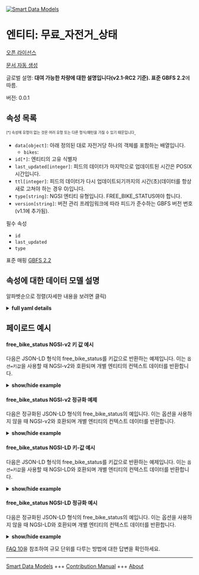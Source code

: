 <!-- 10-Header -->    
[![Smart Data Models](https://smartdatamodels.org/wp-content/uploads/2022/01/SmartDataModels_logo.png "Logo")](https://smartdatamodels.org)    
엔티티: 무료_자전거_상태    
==============<!-- /10-Header -->    
<!-- 15-License -->    
[오픈 라이선스](https://github.com/smart-data-models//dataModel.GBFS/blob/master/free_bike_status/LICENSE.md)    
[문서 자동 생성](https://docs.google.com/presentation/d/e/2PACX-1vTs-Ng5dIAwkg91oTTUdt8ua7woBXhPnwavZ0FxgR8BsAI_Ek3C5q97Nd94HS8KhP-r_quD4H0fgyt3/pub?start=false&loop=false&delayms=3000#slide=id.gb715ace035_0_60)    
<!-- /15-License -->    
<!-- 20-Description -->    
글로벌 설명: **대여 가능한 차량에 대한 설명입니다(v2.1-RC2 기준). 표준 GBFS 2.2**에 따름.    
버전: 0.0.1    
<!-- /20-Description -->    
<!-- 30-PropertiesList -->    
## 속성 목록    
<sup><sub>[*] 속성에 유형이 없는 것은 여러 유형 또는 다른 형식/패턴을 가질 수 있기 때문입니다</sub></sup>.    
- `data[object]`: 아래 정의된 대로 자전거당 하나의 객체를 포함하는 배열입니다.  	- `bikes`:       
- `id[*]`: 엔티티의 고유 식별자  - `last_updated[integer]`: 피드의 데이터가 마지막으로 업데이트된 시간은 POSIX 시간입니다.  - `ttl[integer]`: 피드의 데이터가 다시 업데이트되기까지의 시간(초)(데이터를 항상 새로 고쳐야 하는 경우 0)입니다.  - `type[string]`: NGSI 엔티티 유형입니다. FREE_BIKE_STATUS여야 합니다.  - `version[string]`: 버전 관리 프레임워크에 따라 피드가 준수하는 GBFS 버전 번호(v1.1에 추가됨).  <!-- /30-PropertiesList -->    
<!-- 35-RequiredProperties -->    
필수 속성    
- `id`  - `last_updated`  - `type`  <!-- /35-RequiredProperties -->    
<!-- 40-RequiredProperties -->    
표준 매핑 [GBFS 2.2](https://github.com/NABSA/gbfs/blob/v2.2/gbfs.md)    
<!-- /40-RequiredProperties -->    
<!-- 50-DataModelHeader -->    
## 속성에 대한 데이터 모델 설명    
알파벳순으로 정렬(자세한 내용을 보려면 클릭)    
<!-- /50-DataModelHeader -->    
<!-- 60-ModelYaml -->    
<details><summary><strong>full yaml details</strong></summary>      
```yaml    
free_bike_status:      
  description: Describes the vehicles that are available for rent (as of v2.1-RC2). According to the Standard GBFS 2.2      
  properties:      
    data:      
      description: Array that contains one object per bike as defined below.      
      properties:      
        bikes:      
          items:      
            properties:      
              bike_id:      
                description: Rotating (as of v2.0) identifier of a vehicle.      
                type: string      
              current_range_meters:      
                description: The furthest distance in meters that the vehicle can travel without recharging or refueling with the vehicle's current charge or fuel (added in v2.1-RC).      
                minimum: 0      
                type: number      
              is_disabled:      
                description: 'Is the vehicle currently disabled (broken)?'      
                type: boolean      
              is_reserved:      
                description: 'Is the vehicle currently reserved?'      
                type: boolean      
              last_reported:      
                description: The last time this vehicle reported its status to the operator's backend in POSIX time (added in v2.1-RC).      
                minimum: 1450155600      
                type: number      
              lat:      
                description: The latitude of the vehicle.      
                maximum: 90      
                minimum: -90      
                type: number      
              lon:      
                description: The longitude of the vehicle.      
                maximum: 180      
                minimum: -180      
                type: number      
              pricing_plan_id:      
                description: The plan_id of the pricing plan this vehicle is eligible for (added in v2.1-RC2).      
                type: string      
              rental_uris:      
                description: 'Contains rental uris for Android, iOS, and web in the android, ios, and web fields (added in v1.1).'      
                properties:      
                  android:      
                    description: URI that can be passed to an Android app with an intent (added in v1.1).      
                    format: uri      
                    type: string      
                  ios:      
                    description: URI that can be used on iOS to launch the rental app for this vehicle (added in v1.1).      
                    format: uri      
                    type: string      
                  web:      
                    description: URL that can be used by a web browser to show more information about renting this vehicle (added in v1.1).      
                    format: uri      
                    type: string      
                type: object      
              station_id:      
                description: Identifier referencing the station_id if the vehicle is currently at a station (added in v2.1-RC2).      
                type: string      
              vehicle_type_id:      
                description: The vehicle_type_id of this vehicle (added in v2.1-RC).      
                type: string      
            required:      
              - bike_id      
              - is_reserved      
              - is_disabled      
            type: object      
          required:      
            - bikes      
          type: array      
      type: object      
      x-ngsi:      
        type: Property      
    id:      
      anyOf:      
        - description: Identifier format of any NGSI entity      
          maxLength: 256      
          minLength: 1      
          pattern: ^[\w\-\.\{\}\$\+\*\[\]`|~^@!,:\\]+$      
          type: string      
          x-ngsi:      
            type: Property      
        - description: Identifier format of any NGSI entity      
          format: uri      
          type: string      
          x-ngsi:      
            type: Property      
      description: Unique identifier of the entity      
      x-ngsi:      
        type: Property      
    last_updated:      
      description: Last time the data in the feed was updated in POSIX time.      
      minimum: 1450155600      
      type: integer      
      x-ngsi:      
        type: Property      
    ttl:      
      description: Number of seconds before the data in the feed will be updated again (0 if the data should always be refreshed).      
      minimum: 0      
      type: integer      
      x-ngsi:      
        type: Property      
    type:      
      description: NGSI entity type. It has to be free_bike_status      
      enum:      
        - free_bike_status      
      type: string      
      x-ngsi:      
        type: Property      
    version:      
      description: 'GBFS version number to which the feed conforms, according to the versioning framework (added in v1.1).'      
      enum:      
        - 2.2      
        - 3.0-RC      
        - 3.0      
      type: string      
      x-ngsi:      
        type: Property      
  required:      
    - id      
    - last_updated      
    - type      
  type: object      
  x-derived-from: https://github.com/NABSA/gbfs/blob/v2.2/gbfs.md      
  x-disclaimer: 'Redistribution and use in source and binary forms, with or without modification, are permitted  provided that the license conditions are met. Copyleft (c) 2022 Contributors to Smart Data Models Program'      
  x-license-url: https://github.com/smart-data-models/dataModel.GBFS/blob/master/free_bike_status/LICENSE.md      
  x-model-schema: https://smart-data-models.github.io/dataModel.GBFS/free_bike_status/schema.json      
  x-model-tags: GBFS      
  x-version: 0.0.1      
```    
</details>      
<!-- /60-ModelYaml -->    
<!-- 70-MiddleNotes -->    
<!-- /70-MiddleNotes -->    
<!-- 80-Examples -->    
## 페이로드 예시    
#### free_bike_status NGSI-v2 키 값 예시    
다음은 JSON-LD 형식의 free_bike_status를 키값으로 반환하는 예제입니다. 이는 `옵션=키값`을 사용할 때 NGSI-v2와 호환되며 개별 엔티티의 컨텍스트 데이터를 반환합니다.    
<details><summary><strong>show/hide example</strong></summary>      
```json  
{  
  "id": "urn:ngsi-ld:free_bike_status:id:ZMAW:94046191",  
  "type": "free_bike_status",  
  "last_updated": 1450156464,  
  "ttl": 864,  
  "version": "3.0-RC",  
  "data": {  
    "bikes": [  
      {  
        "bike_id": "bike:001:0023",  
        "lat": 9.6,  
        "lon": 18.6,  
        "is_reserved": true,  
        "is_disabled": false,  
        "rental_uris": {  
          "android": "urn:ngsi-ld:free_bike_status:android:DDCU:76475938",  
          "ios": "urn:ngsi-ld:free_bike_status:ios:OJIQ:89241157",  
          "web": "urn:ngsi-ld:free_bike_status:web:XCVS:38778408"  
        },  
        "vehicle_type_id": "regular bike",  
        "last_reported": 1450156464,  
        "current_range_meters": 864.6,  
        "station_id": "Madrid puerta del sol",  
        "pricing_plan_id": "Tourist 1 day"  
      },  
      {  
        "bike_id": "bike:001:0024",  
        "lat": 9.6,  
        "lon": 18.6,  
        "is_reserved": true,  
        "is_disabled": false,  
        "rental_uris": {  
          "android": "urn:ngsi-ld:free_bike_status:android:DDCU:76475938",  
          "ios": "urn:ngsi-ld:free_bike_status:ios:OJIQ:89241157",  
          "web": "urn:ngsi-ld:free_bike_status:web:XCVS:38778408"  
        },  
        "vehicle_type_id": "regular bike",  
        "last_reported": 1450156464,  
        "current_range_meters": 864.6,  
        "station_id": "Madrid puerta del sol",  
        "pricing_plan_id": "Tourist 1 day"  
      }  
    ]  
  }  
}  
```  
</details>    
#### free_bike_status NGSI-v2 정규화 예제    
다음은 정규화된 JSON-LD 형식의 free_bike_status의 예입니다. 이는 옵션을 사용하지 않을 때 NGSI-v2와 호환되며 개별 엔티티의 컨텍스트 데이터를 반환합니다.    
<details><summary><strong>show/hide example</strong></summary>      
```json  
{  
  "id": "urn:ngsi-ld:free_bike_status:id:ZMAW:94046191",  
  "type": "free_bike_status",  
  "last_updated": {  
    "type": "Number",  
    "value": 1450156464  
  },  
  "ttl": {  
    "type": "Number",  
    "value": 864  
  },  
  "version": {  
    "type": "Text",  
    "value": "3.0-RC"  
  },  
  "data": {  
    "type": "StructuredValue",  
    "value": {  
      "bikes": [  
        {  
          "bike_id": "bike:001:0023",  
          "lat": 9.6,  
          "lon": 18.6,  
          "is_reserved": true,  
          "is_disabled": false,  
          "rental_uris": {  
            "android": "urn:ngsi-ld:free_bike_status:android:DDCU:76475938",  
            "ios": "urn:ngsi-ld:free_bike_status:ios:OJIQ:89241157",  
            "web": "urn:ngsi-ld:free_bike_status:web:XCVS:38778408"  
          },  
          "vehicle_type_id": "regular bike",  
          "last_reported": 1450156464,  
          "current_range_meters": 864.6,  
          "station_id": "Madrid puerta del sol",  
          "pricing_plan_id": "Tourist 1 day"  
        },  
        {  
          "bike_id": "bike:001:0024",  
          "lat": 9.6,  
          "lon": 18.6,  
          "is_reserved": true,  
          "is_disabled": false,  
          "rental_uris": {  
            "android": "urn:ngsi-ld:free_bike_status:android:DDCU:76475938",  
            "ios": "urn:ngsi-ld:free_bike_status:ios:OJIQ:89241157",  
            "web": "urn:ngsi-ld:free_bike_status:web:XCVS:38778408"  
          },  
          "vehicle_type_id": "regular bike",  
          "last_reported": 1450156464,  
          "current_range_meters": 864.6,  
          "station_id": "Madrid puerta del sol",  
          "pricing_plan_id": "Tourist 1 day"  
        }  
      ]  
    }  
  }  
}  
```  
</details>    
#### free_bike_status NGSI-LD 키-값 예시    
다음은 JSON-LD 형식의 free_bike_status를 키값으로 반환하는 예제입니다. 이는 `옵션=키값`을 사용할 때 NGSI-LD와 호환되며 개별 엔티티의 컨텍스트 데이터를 반환합니다.    
<details><summary><strong>show/hide example</strong></summary>      
```json  
{  
  "id": "urn:ngsi-ld:free_bike_status:id:ZMAW:94046191",  
  "type": "free_bike_status",  
  "last_updated": 1450156464,  
  "ttl": 864,  
  "version": "3.0-RC",  
  "data": {  
    "bikes": [  
      {  
        "bike_id": "bike:001:0023",  
        "lat": 9.6,  
        "lon": 18.6,  
        "is_reserved": true,  
        "is_disabled": false,  
        "rental_uris": {  
          "android": "urn:ngsi-ld:free_bike_status:android:DDCU:76475938",  
          "ios": "urn:ngsi-ld:free_bike_status:ios:OJIQ:89241157",  
          "web": "urn:ngsi-ld:free_bike_status:web:XCVS:38778408"  
        },  
        "vehicle_type_id": "regular bike",  
        "last_reported": 1450156464,  
        "current_range_meters": 864.6,  
        "station_id": "Madrid puerta del sol",  
        "pricing_plan_id": "Tourist 1 day"  
      },  
      {  
        "bike_id": "bike:001:0024",  
        "lat": 9.6,  
        "lon": 18.6,  
        "is_reserved": true,  
        "is_disabled": false,  
        "rental_uris": {  
          "android": "urn:ngsi-ld:free_bike_status:android:DDCU:76475938",  
          "ios": "urn:ngsi-ld:free_bike_status:ios:OJIQ:89241157",  
          "web": "urn:ngsi-ld:free_bike_status:web:XCVS:38778408"  
        },  
        "vehicle_type_id": "regular bike",  
        "last_reported": 1450156464,  
        "current_range_meters": 864.6,  
        "station_id": "Madrid puerta del sol",  
        "pricing_plan_id": "Tourist 1 day"  
      }  
    ]  
  },  
  "@context": [  
    "https://smartdatamodels.org/context.jsonld",  
    "https://raw.githubusercontent.com/smart-data-models/dataModel.GBFS/master/context.jsonld"  
  ]  
}  
```  
</details>    
#### free_bike_status NGSI-LD 정규화 예시    
다음은 정규화된 JSON-LD 형식의 free_bike_status의 예입니다. 이는 옵션을 사용하지 않을 때 NGSI-LD와 호환되며 개별 엔티티의 컨텍스트 데이터를 반환합니다.    
<details><summary><strong>show/hide example</strong></summary>      
```json  
{  
    "id": "urn:ngsi-ld:free_bike_status:id:ZMAW:94046191",  
    "type": "free_bike_status",  
    "last_updated": {  
        "type": "Property",  
        "value": 1450156464  
    },  
    "ttl": {  
        "type": "Property",  
        "value": 864  
    },  
    "version": {  
        "type": "Property",  
        "value": "3.0-RC"  
    },  
    "data": {  
        "type": "Property",  
        "value": {  
            "bikes": [  
                {  
                    "bike_id": "bike:001:0023",  
                    "lat": 9.6,  
                    "lon": 18.6,  
                    "is_reserved": true,  
                    "is_disabled": false,  
                    "rental_uris": {  
                        "android": "urn:ngsi-ld:free_bike_status:android:DDCU:76475938",  
                        "ios": "urn:ngsi-ld:free_bike_status:ios:OJIQ:89241157",  
                        "web": "urn:ngsi-ld:free_bike_status:web:XCVS:38778408"  
                    },  
                    "vehicle_type_id": "regular bike",  
                    "last_reported": 1450156464,  
                    "current_range_meters": 864.6,  
                    "station_id": "Madrid puerta del sol",  
                    "pricing_plan_id": "Tourist 1 day"  
                },  
                {  
                    "bike_id": "bike:001:0024",  
                    "lat": 9.6,  
                    "lon": 18.6,  
                    "is_reserved": true,  
                    "is_disabled": false,  
                    "rental_uris": {  
                        "android": "urn:ngsi-ld:free_bike_status:android:DDCU:76475938",  
                        "ios": "urn:ngsi-ld:free_bike_status:ios:OJIQ:89241157",  
                        "web": "urn:ngsi-ld:free_bike_status:web:XCVS:38778408"  
                    },  
                    "vehicle_type_id": "regular bike",  
                    "last_reported": 1450156464,  
                    "current_range_meters": 864.6,  
                    "station_id": "Madrid puerta del sol",  
                    "pricing_plan_id": "Tourist 1 day"  
                }  
            ]  
        }  
    },  
    "@context": [  
        "https://smartdatamodels.org/context.jsonld",  
        "https://raw.githubusercontent.com/smart-data-models/dataModel.GBFS/master/context.jsonld"  
    ]  
}  
```  
</details><!-- /80-Examples -->    
<!-- 90-FooterNotes -->    
<!-- /90-FooterNotes -->    
<!-- 95-Units -->    
[FAQ 10](https://smartdatamodels.org/index.php/faqs/)을 참조하여 규모 단위를 다루는 방법에 대한 답변을 확인하세요.    
<!-- /95-Units -->    
<!-- 97-LastFooter -->    
---    
[Smart Data Models](https://smartdatamodels.org) +++ [Contribution Manual](https://bit.ly/contribution_manual) +++ [About](https://bit.ly/Introduction_SDM)<!-- /97-LastFooter -->    
